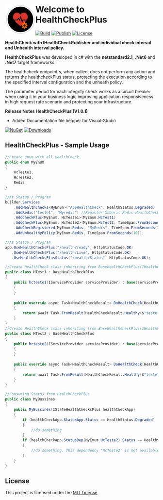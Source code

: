 # <img align="left" width="100" height="100" src="./docs/images/icon.png">Welcome to HealthCheckPlus
[![Build](https://github.com/FRACerqueira/HealthCheckPlus/workflows/Build/badge.svg)](https://github.com/FRACerqueira/HealthCheckPlus/actions/workflows/build.yml)
[![Publish](https://github.com/FRACerqueira/HealthCheckPlus/actions/workflows/publish.yml/badge.svg)](https://github.com/FRACerqueira/HealthCheckPlus/actions/workflows/publish.yml)
[![License](https://img.shields.io/github/license/FRACerqueira/HealthCheckPlus)](https://github.com/FRACerqueira/HealthCheckPlus/blob/master/LICENSE)


**HealthCheck with IHealthCheckPublisher and individual check interval and Unhealth interval policy.**

**HealthCheckPlus** was developed in c# with the **netstandard2.1**, **.Net6** and **.Net7** target frameworks.

The healthcheck endpoint´s, when called, does not perform any action and returns the healthcheckPlus status, protecting the execution according to the specified interval configuration and the unheath policy.

The parameter period for each integrity check works as a circuit breaker when using it in your business logic improving application responsiveness in high request rate scenario and protecting your infrastructure.

**Release Notes HealthCheckPlus (V1.0.1)**

- Added Documentation file helpper for Visual-Studio

[![NuGet](https://img.shields.io/nuget/v/HealthCheckPlus)](https://www.nuget.org/packages/HealthCheckPlus/)
[![Downloads](https://img.shields.io/nuget/dt/HealthCheckPlus)](https://www.nuget.org/packages/HealthCheckPlus/)

## **HealthCheckPlus - Sample Usage**

```csharp
//Create enum with all HealthCheck
public enum MyEnum
{
    HcTeste1,
    HcTeste2,
    Redis
}
```

```csharp
//At Statup / Program
builder.Services
    .AddHealthChecks<MyEnum>("AppHealthCheck", HealthStatus.Degraded)
    .AddRedis("teste1", "Myredis") //Register Xabaril Redis HealthCheck
    .AddCheckPlus<MyEnum, HcTeste1>(MyEnum.HcTest1)
    .AddCheckPlus<MyEnum, HcTeste2>(MyEnum.HcTest2, TimeSpan.FromSeconds(10), TimeSpan.FromSeconds(20), failureStatus: HealthStatus.Degraded)
    .AddCheckRegistered(MyEnum.Redis, "MyRedis", TimeSpan.FromSeconds(30), TimeSpan.FromSeconds(30))
    .AddUnhealthyPolicy(MyEnum.Redis, TimeSpan.FromSeconds(10));
```

```csharp
//At Statup / Program
app.UseHealthChecksPlus("/health/ready", HttpStatusCode.OK)
   .UseHealthChecksPlus("/health/Live", HttpStatusCode.OK)
   .UseHealthChecksPlusStatus("/health/Status", HttpStatusCode.OK);
```

```csharp
//Create HealthCheck class inheriting from BaseHealthCheckPlus(IHealthCheck)
public class HTest1 : BaseHealthCheckPlus
{
    public hcteste1(IServiceProvider serviceProvider) : base(serviceProvider)
    {
    }

    public override async Task<HealthCheckResult> DoHealthCheck(HealthCheckContext context, CancellationToken cancellationToken)
    {
        return await Task.FromResult(HealthCheckResult.Healthy($"teste"));
    }
}
//Create HealthCheck class inheriting from BaseHealthCheckPlus(IHealthCheck)
public class HTest2 : BaseHealthCheckPlus
{
    public hcteste2(IServiceProvider serviceProvider) : base(serviceProvider)
    {
    }

    public override async Task<HealthCheckResult> DoHealthCheck(HealthCheckContext context, CancellationToken cancellationToken)
    {
        return await Task.FromResult(HealthCheckResult.Healthy($"teste"));
    }
}
```

```csharp
//Consuming Status from HealthCheckPlus
public class MyBussines
{
    public MyBussines(IStateHealthChecksPlus healthCheckApp)
    {
        if (healthCheckApp.StatusApp.Status == HealthStatus.Degraded)
        { 
            //do something
        }
        if (healthCheckApp.StatusDep(MyEnum.HcTeste2).Status == HealthStatus.Unhealthy)
        { 
            //do something. This dependency 'HcTeste2' is not available
        }
    }
}
```

## License

This project is licensed under the [MIT License](https://github.com/FRACerqueira/HealthCheckPlus/blob/master/LICENSE)
